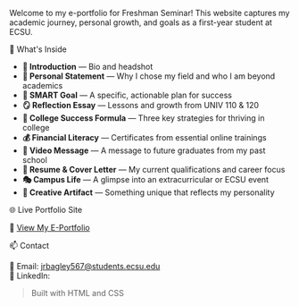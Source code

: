 Welcome to my  e-portfolio for Freshman Seminar! This website captures my academic journey, personal growth, and goals as a first-year student at ECSU.

🧩 What's Inside

- **👤 Introduction** — Bio and headshot  
- **📝 Personal Statement** — Why I chose my field and who I am beyond academics  
- **🎯 SMART Goal** — A specific, actionable plan for success  
- **🪞 Reflection Essay** — Lessons and growth from UNIV 110 & 120  
- **📘 College Success Formula** — Three key strategies for thriving in college  
- **💰 Financial Literacy** — Certificates from essential online trainings  
- **🎤 Video Message** — A message to future graduates from my past school  
- **📄 Resume & Cover Letter** — My current qualifications and career focus  
- **🎭 Campus Life** — A glimpse into an extracurricular or ECSU event  
- **🎨 Creative Artifact** — Something unique that reflects my personality

🌐 Live Portfolio Site

🔗 [View My E-Portfolio](https://yourusername.github.io/your-repo-name)

📫 Contact

📧 Email: jrbagley567@students.ecsu.edu  
🔗 LinkedIn:

> Built with HTML and CSS
